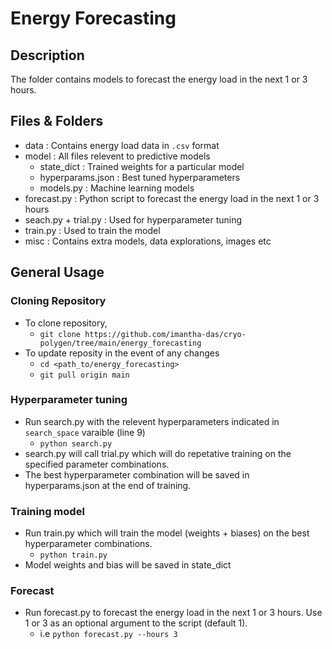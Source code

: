 # Energy Forecasting

## Description

The folder contains models to forecast the energy load in the next 1 or 3 hours.

## Files & Folders

- data : Contains energy load data in `.csv` format
- model : All files relevent to predictive models
  - state_dict : Trained weights for a particular model
  - hyperparams.json :  Best tuned hyperparameters
  - models.py : Machine learning models
- forecast.py : Python script to forecast the energy load in the next 1 or 3 hours
- seach.py + trial.py : Used for hyperparameter tuning 
- train.py : Used to train the model
- misc : Contains extra models, data explorations, images etc 

## General Usage

### Cloning Repository
- To clone repository,
  - `git clone https://github.com/imantha-das/cryo-polygen/tree/main/energy_forecasting`
- To update reposity in the event of any changes
  - `cd <path_to/energy_forecasting>`
  - `git pull origin main`

### Hyperparameter tuning

- Run search.py with the relevent hyperparameters indicated in `search_space` varaible (line 9)
  - `python search.py`
- search.py will call trial.py which will do repetative training on the specified parameter combinations.
- The best hyperparameter combination will be saved in hyperparams.json at the end of training.

### Training model

- Run train.py which will train the model (weights + biases) on the best hyperparameter combinations.
  - `python train.py`
- Model weights and bias will be saved in state_dict

### Forecast
- Run forecast.py to forecast the energy load in the next 1 or 3 hours. Use 1 or 3 as an optional argument to the script (default 1).
  - i.e `python forecast.py --hours 3`
